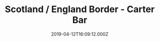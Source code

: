 ---
date: 2019-04-12T16:09:12.000Z
title: Scotland / England Border - Carter Bar
latitude: 55.354563253098334
longitude: -2.478380574627155
category: checkin
---